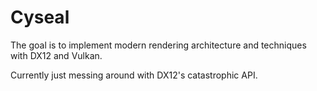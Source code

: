 # Cyseal

The goal is to implement modern rendering architecture and techniques with DX12 and Vulkan.

Currently just messing around with DX12's catastrophic API.
